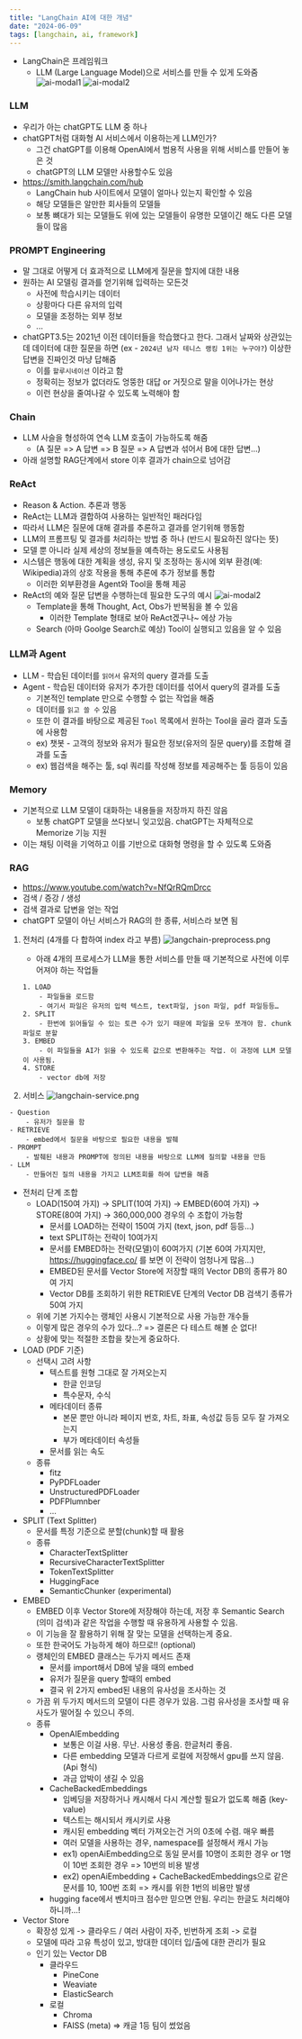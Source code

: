 ```yaml
---
title: "LangChain AI에 대한 개념"
date: "2024-06-09"
tags: [langchain, ai, framework]
---
```


- LangChain은 프레임워크
    - LLM (Large Language Model)으로 서비스를 만들 수 있게 도와줌
    ![ai-modal1](./ai-model1.png)
    ![ai-modal2](./ai-model2.png)

### LLM

- 우리가 아는 chatGPT도 LLM 중 하나
- chatGPT처럼 대화형 AI 서비스에서 이용하는게 LLM인가?
    - 그건 chatGPT를 이용해 OpenAI에서 범용적 사용을 위해 서비스를 만들어 놓은 것
    - chatGPT의 LLM 모델만 사용할수도 있음
- https://smith.langchain.com/hub
    - LangChain hub 사이트에서 모델이 얼마나 있는지 확인할 수 있음
    - 해당 모델들은 알만한 회사들의 모델들
    - 보통 뼈대가 되는 모델들도 위에 있는 모델들이 유명한 모델이긴 해도 다른 모델들이 많음

### PROMPT Engineering

- 말 그대로 어떻게 더 효과적으로 LLM에게 질문을 할지에 대한 내용
- 원하는 AI 모델링 결과를 얻기위해 입력하는 모든것
    - 사전에 학습시키는 데이터
    - 상황마다 다른 유저의 입력
    - 모델을 조정하는 외부 정보
    - ...
- chatGPT3.5는 2021년 이전 데이터들을 학습했다고 한다. 그래서 날짜와 상관있는데 데이터에 대한 질문을 하면 (ex - `2024년 남자 테니스 랭킹 1위는 누구야?`) 이상한 답변을 진짜인것 마냥 답해줌
    - 이를 `할루시네이션` 이라고 함
    - 정확히는 정보가 없더라도 엉뚱한 대답 or 거짓으로 말을 이어나가는 현상
    - 이런 현상을 줄여나갈 수 있도록 노력해야 함

### Chain

- LLM 사슬을 형성하여 연속 LLM 호출이 가능하도록 해줌
  - (A 질문 => A 답변 => B 질문 => A 답변과 섞어서 B에 대한 답변...)
- 아래 설명할 RAG단계에서 store 이후 결과가 chain으로 넘어감

### ReAct

- Reason & Action. 추론과 행동
- ReAct는 LLM과 결합하여 사용하는 일반적인 패러다임
- 따라서 LLM은 질문에 대해 결과를 추론하고 결과를 얻기위해 행동함
- LLM의 프롬프팅 및 결과를 처리하는 방법 중 하나 (반드시 필요하진 않다는 뜻)
- 모델 뿐 아니라 실제 세상의 정보들을 예측하는 용도로도 사용됨
- 시스템은 행동에 대한 계획을 생성, 유지 및 조정하는 동시에 외부 환경(예: Wikipedia)과의 상호 작용을 통해 추론에 추가 정보를 통합
    - 이러한 외부환경을 Agent와 Tool을 통해 제공
- ReAct의 예와 질문 답변을 수행하는데 필요한 도구의 예시
![ai-modal2](./ai-model2.png)
  - Template을 통해 Thought, Act, Obs가 반복됨을 볼 수 있음
    - 이러한 Template 형태로 보아 ReAct겠구나~ 에상 가능
  - Search (아마 Goolge Search로 예상) Tool이 실행되고 있음을 알 수 있음

### LLM과 Agent

- LLM - 학습된 데이터를 `읽어서` 유저의 query 결과를 도출
- Agent - 학습된 데이터와 유저가 추가한 데이터를 섞어서 query의 결과를 도출
    - 기본적인 template 만으로 수행할 수 없는 작업을 해줌
    - 데이터를 `읽고 쓸 수` 있음
    - 또한 이 결과를 바탕으로 제공된 `Tool` 목록에서 원하는 Tool을 골라 결과 도출에 사용함
    - ex) 챗봇 - 고객의 정보와 유저가 필요한 정보(유저의 질문 query)를 조합해 결과를 도출
    - ex) 웹검색을 해주는 툴, sql 쿼리를 작성해 정보를 제공해주는 툴 등등이 있음

### Memory

- 기본적으로 LLM 모델이 대화하는 내용들을 저장까지 하진 않음
    - 보통 chatGPT 모델을 쓰다보니 잊고있음. chatGPT는 자체적으로 Memorize 기능 지원
- 이는 채팅 이력을 기억하고 이를 기반으로 대화형 명령을 할 수 있도록 도와줌

### RAG

- https://www.youtube.com/watch?v=NfQrRQmDrcc
- 검색 / 증강 / 생성
- 검색 결과로 답변을 얻는 작업
- chatGPT 모델이 아닌 서비스가 RAG의 한 종류, 서비스라 보면 됨

1. 전처리 (4개를 다 합하여 index 라고 부름)
![langchain-preprocess.png](./langchain-preprocess.png)
    - 아래 4개의 프로세스가 LLM을 통한 서비스를 만들 때 기본적으로 사전에 이루어져야 하는 작업들
    ```
    1. LOAD
        - 파일들을 로드함
        - 여기서 파일은 유저의 입력 텍스트, text파일, json 파일, pdf 파일등등…
    2. SPLIT
        - 한번에 읽어들일 수 있는 토큰 수가 있기 때문에 파일을 모두 쪼개야 함. chunk파일로 분할
    3. EMBED
        - 이 파일들을 AI가 읽을 수 있도록 값으로 변환해주는 작업. 이 과정에 LLM 모델이 사용됨.
    4. STORE
        - vector db에 저장
    ```

2. 서비스
![langchain-service.png](./langchain-service.png)
```
- Question
    - 유저가 질문을 함
- RETRIEVE
    - embed에서 질문을 바탕으로 필요한 내용을 발췌
- PROMPT
    - 발췌된 내용과 PROMPT에 정의된 내용을 바탕으로 LLM에 질의할 내용을 만듬
- LLM
    - 만들어진 질의 내용을 가지고 LLM조회를 하여 답변을 해줌
```


- 전처리 단계 조합
    - LOAD(150여 가지) -> SPLIT(10여 가지) -> EMBED(60여 가지) -> STORE(80여 가지) -> 360,000,000 경우의 수 조합이 가능함
        - 문서를 LOAD하는 전략이 150여 가지 (text, json, pdf 등등…)
        - text SPLIT하는 전략이 10여가지
        - 문서를 EMBED하는 전략(모델)이 60여가지 (기본 60여 가지지만, https://huggingface.co/ 를 보면 이 전략이 엄청나게 많음…)
        - EMBED된 문서를 Vector Store에 저장할 때의 Vector DB의 종류가 80여 가지
        - Vector DB를 조회하기 위한 RETRIEVE 단계의 Vector DB 검색기 종류가 50여 가지
    - 위에 기본 가지수는 랭체인 사용시 기본적으로 사용 가능한 개수들
    - 이렇게 많은 경우의 수가 있다…? => 결론은 다 테스트 해볼 순 없다!
    - 상황에 맞는 적절한 조합을 찾는게 중요하다.
- LOAD (PDF 기준)
    - 선택시 고려 사항
        - 텍스트를 원형 그대로 잘 가져오는지
            - 한글 인코딩
            - 특수문자, 수식
        - 메타데이터 종류
            - 본문 뿐만 아니라 페이지 번호, 차트, 좌표, 속성값 등등 모두 잘 가져오는지
            - 부가 메타데이터 속성들
        - 문서를 읽는 속도
    - 종류
        - fitz
        - PyPDFLoader
        - UnstructuredPDFLoader
        - PDFPlumnber
        - …
- SPLIT (Text Splitter)
    - 문서를 특정 기준으로 분할(chunk)할 때 활용
    - 종류
        - CharacterTextSplitter
        - RecursiveCharacterTextSplitter
        - TokenTextSplitter
        - HuggingFace
        - SemanticChunker (experimental)
- EMBED
    - EMBED 이후 Vector Store에 저장해야 하는데, 저장 후 Semantic Search (의미 검색)과 같은 작업을 수행할 때 유용하게 사용할 수 있음.
    - 이 기능을 잘 활용하기 위해 잘 맞는 모델을 선택하는게 중요.
    - 또한 한국어도 가능하게 해야 하므로!! (optional)
    - 랭체인의 EMBED 클래스는 두가지 메서드 존재
        - 문서를 import해서 DB에 넣을 때의 embed
        - 유저가 질문을 query 할때의 embed
        - 결국 위 2가지 embed된 내용의 유사성을 조사하는 것
    - 가끔 위 두가지 메서드의 모델이 다른 경우가 있음. 그럼 유사성을 조사할 때 유사도가 떨어질 수 있으니 주의.
    - 종류
        - OpenAIEmbedding
            - 보통은 이걸 사용. 무난. 사용성 좋음. 한글처리 좋음.
            - 다른 embedding 모델과 다르게 로컬에 저장해서 gpu를 쓰지 않음. (Api 형식)
            - 과금 압박이 생길 수 있음
        - CacheBackedEmbeddings
            - 임베딩을 저장하거나 캐시해서 다시 계산할 필요가 없도록 해줌 (key-value)
            - 텍스트는 해시되서 캐시키로 사용
            - 캐시된 embedding 벡터 가져오는건 거의 0초에 수렴. 매우 빠름
            - 여러 모델을 사용하는 경우, namespace를 설정해서 캐시 가능
            - ex1) openAiEmbedding으로 동일 문서를 10명이 조회한 경우 or 1명이 10번 조회한 경우 => 10번의 비용 발생
            - ex2) openAiEmbedding + CacheBackedEmbeddings으로 같은 문서를 10, 100번 조회 => 캐시를 위한 1번의 비용만 발생
        - hugging face에서 벤치마크 점수만 믿으면 안됨. 우리는 한글도 처리해야 하니까…!
- Vector Store
    - 확장성 있게 -> 클라우드 / 여러 사람이 자주, 빈번하게 조회 -> 로컬
    - 모델에 따라 고유 특성이 있고, 방대한 데이터 입/출에 대한 관리가 필요
    - 인기 있는 Vector DB
        - 클라우드
            - PineCone
            - Weaviate
            - ElasticSearch
        - 로컬
            - Chroma
            - FAISS (meta) => 캐글 1등 팀이 썼었음